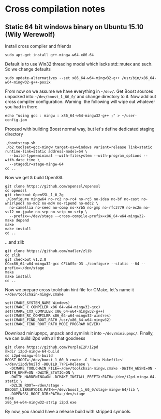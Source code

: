 Cross compilation notes
=======================

Static 64 bit windows binary on Ubuntu 15.10 (Wily Werewolf)
------------------------------------------------------------

Install cross compiler and friends

	sudo apt-get install g++-mingw-w64-x86-64

Default is to use Win32 threading model which lacks std::mutex and such. So we change defaults

	sudo update-alternatives --set x86_64-w64-mingw32-g++ /usr/bin/x86_64-w64-mingw32-g++-posix

From now on we assume we have everything in `~/dev/`. Get Boost sources unpacked into `~/dev/boost_1_60_0/` and change directory to it.
Now add out cross compiler configuration. Warning: the following will wipe out whatever you had in there.

	echo "using gcc : mingw : x86_64-w64-mingw32-g++ ;" > ~/user-config.jam

Proceed with building Boost normal way, but let's define dedicated staging directory

	./bootstrap.sh
	./b2 toolset=gcc-mingw target-os=windows variant=release link=static runtime-link=static address-model=64 \
	  --build-type=minimal --with-filesystem --with-program_options --with-date_time \
	  --stagedir=stage-mingw-64
	cd ..

Now we get & build OpenSSL

	git clone https://github.com/openssl/openssl
	cd openssl
	git checkout OpenSSL_1_0_2g
	./Configure mingw64 no-rc2 no-rc4 no-rc5 no-idea no-bf no-cast no-whirlpool no-md2 no-md4 no-ripemd no-mdc2 \
	  no-camellia no-seed no-comp no-krb5 no-gmp no-rfc3779 no-ec2m no-ssl2 no-jpake no-srp no-sctp no-srtp \
	  --prefix=~/dev/stage --cross-compile-prefix=x86_64-w64-mingw32-
	make depend
	make
	make install
	cd ..

...and zlib

	git clone https://github.com/madler/zlib
	cd zlib
	git checkout v1.2.8
	CC=x86_64-w64-mingw32-gcc CFLAGS=-O3 ./configure --static --64 --prefix=~/dev/stage
	make
	make install
	cd ..

Now we prepare cross toolchain hint file for CMake, let's name it `~/dev/toolchain-mingw.cmake`

	set(CMAKE_SYSTEM_NAME Windows)
	set(CMAKE_C_COMPILER x86_64-w64-mingw32-gcc)
	set(CMAKE_CXX_COMPILER x86_64-w64-mingw32-g++)
	set(CMAKE_RC_COMPILER x86_64-w64-mingw32-windres)
	set(CMAKE_FIND_ROOT_PATH /usr/x86_64-w64-mingw32)
	set(CMAKE_FIND_ROOT_PATH_MODE_PROGRAM NEVER)

Download miniupnpc, unpack and symlink it into `~/dev/miniupnpc/`.
Finally, we can build i2pd with all that goodness

	git clone https://github.com/PurpleI2P/i2pd
	mkdir i2pd-mingw-64-build
	cd i2pd-mingw-64-build
	BOOST_ROOT=~/dev/boost_1_60_0 cmake -G 'Unix Makefiles' ~/dev/i2pd/build -DBUILD_TYPE=Release \
	  -DCMAKE_TOOLCHAIN_FILE=~/dev/toolchain-mingw.cmake -DWITH_AESNI=ON -DWITH_UPNP=ON -DWITH_STATIC=ON \
	  -DWITH_HARDENING=ON -DCMAKE_INSTALL_PREFIX:PATH=~/dev/i2pd-mingw-64-static \
	  -DZLIB_ROOT=~/dev/stage -DBOOST_LIBRARYDIR:PATH=~/dev/boost_1_60_0/stage-mingw-64/lib \
	  -DOPENSSL_ROOT_DIR:PATH=~/dev/stage
	make
	x86_64-w64-mingw32-strip i2pd.exe

By now, you should have a release build with stripped symbols.
